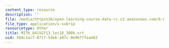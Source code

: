 ```yaml
---
content_type: resource
description: ''
file: /media/https%3A/open-learning-course-data-rc.s3.amazonaws.com/6-041sc-probabilistic-systems-analysis-and-applied-probability-fall-2013/568c1acf07175de6a97c0e9677fea483_MIT6_041SCF13_lec18_300k.vtt
file_type: application/x-subrip
resourcetype: Other
title: MIT6_041SCF13_lec18_300k.srt
uid: 568c1acf-0717-5de6-a97c-0e9677fea483
---
```

